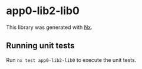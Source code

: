 # app0-lib2-lib0

This library was generated with [Nx](https://nx.dev).

## Running unit tests

Run `nx test app0-lib2-lib0` to execute the unit tests.
